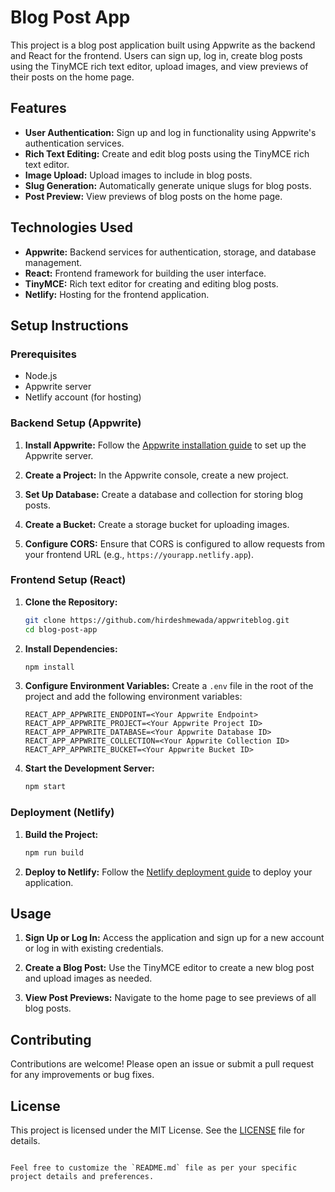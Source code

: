 

# Blog Post App

This project is a blog post application built using Appwrite as the backend and React for the frontend. Users can sign up, log in, create blog posts using the TinyMCE rich text editor, upload images, and view previews of their posts on the home page.

## Features

- **User Authentication:** Sign up and log in functionality using Appwrite's authentication services.
- **Rich Text Editing:** Create and edit blog posts using the TinyMCE rich text editor.
- **Image Upload:** Upload images to include in blog posts.
- **Slug Generation:** Automatically generate unique slugs for blog posts.
- **Post Preview:** View previews of blog posts on the home page.

## Technologies Used

- **Appwrite:** Backend services for authentication, storage, and database management.
- **React:** Frontend framework for building the user interface.
- **TinyMCE:** Rich text editor for creating and editing blog posts.
- **Netlify:** Hosting for the frontend application.

## Setup Instructions

### Prerequisites

- Node.js
- Appwrite server
- Netlify account (for hosting)

### Backend Setup (Appwrite)

1. **Install Appwrite:** Follow the [Appwrite installation guide](https://appwrite.io/docs/installation) to set up the Appwrite server.

2. **Create a Project:** In the Appwrite console, create a new project.

3. **Set Up Database:** Create a database and collection for storing blog posts.

4. **Create a Bucket:** Create a storage bucket for uploading images.

5. **Configure CORS:** Ensure that CORS is configured to allow requests from your frontend URL (e.g., `https://yourapp.netlify.app`).

### Frontend Setup (React)

1. **Clone the Repository:**
   ```bash
   git clone https://github.com/hirdeshmewada/appwriteblog.git
   cd blog-post-app


2. **Install Dependencies:**
   ```bash
   npm install
   ```

3. **Configure Environment Variables:**
   Create a `.env` file in the root of the project and add the following environment variables:
   ```env
   REACT_APP_APPWRITE_ENDPOINT=<Your Appwrite Endpoint>
   REACT_APP_APPWRITE_PROJECT=<Your Appwrite Project ID>
   REACT_APP_APPWRITE_DATABASE=<Your Appwrite Database ID>
   REACT_APP_APPWRITE_COLLECTION=<Your Appwrite Collection ID>
   REACT_APP_APPWRITE_BUCKET=<Your Appwrite Bucket ID>
   ```

4. **Start the Development Server:**
   ```bash
   npm start
   ```

### Deployment (Netlify)

1. **Build the Project:**
   ```bash
   npm run build
   ```

2. **Deploy to Netlify:** Follow the [Netlify deployment guide](https://docs.netlify.com/site-deploys/create-deploys/) to deploy your application.

## Usage

1. **Sign Up or Log In:** Access the application and sign up for a new account or log in with existing credentials.

2. **Create a Blog Post:** Use the TinyMCE editor to create a new blog post and upload images as needed.

3. **View Post Previews:** Navigate to the home page to see previews of all blog posts.

## Contributing

Contributions are welcome! Please open an issue or submit a pull request for any improvements or bug fixes.

## License

This project is licensed under the MIT License. See the [LICENSE](LICENSE) file for details.
```

Feel free to customize the `README.md` file as per your specific project details and preferences.
